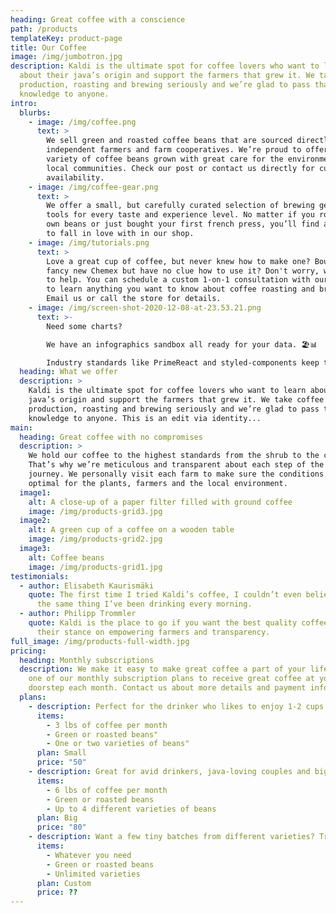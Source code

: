 ```yaml
---
heading: Great coffee with a conscience
path: /products
templateKey: product-page
title: Our Coffee
image: /img/jumbotron.jpg
description: Kaldi is the ultimate spot for coffee lovers who want to learn
  about their java’s origin and support the farmers that grew it. We take coffee
  production, roasting and brewing seriously and we’re glad to pass that
  knowledge to anyone.
intro:
  blurbs:
    - image: /img/coffee.png
      text: >
        We sell green and roasted coffee beans that are sourced directly from
        independent farmers and farm cooperatives. We’re proud to offer a
        variety of coffee beans grown with great care for the environment and
        local communities. Check our post or contact us directly for current
        availability.
    - image: /img/coffee-gear.png
      text: >
        We offer a small, but carefully curated selection of brewing gear and
        tools for every taste and experience level. No matter if you roast your
        own beans or just bought your first french press, you’ll find a gadget
        to fall in love with in our shop.
    - image: /img/tutorials.png
      text: >
        Love a great cup of coffee, but never knew how to make one? Bought a
        fancy new Chemex but have no clue how to use it? Don't worry, we’re here
        to help. You can schedule a custom 1-on-1 consultation with our baristas
        to learn anything you want to know about coffee roasting and brewing.
        Email us or call the store for details.
    - image: /img/screen-shot-2020-12-08-at-23.53.21.png
      text: >-
        Need some charts?

        We have an infographics sandbox all ready for your data. 🏖📊

        Industry standards like PrimeReact and styled-components keep the UI clean and the beautiful.
  heading: What we offer
  description: >
    Kaldi is the ultimate spot for coffee lovers who want to learn about their
    java’s origin and support the farmers that grew it. We take coffee
    production, roasting and brewing seriously and we’re glad to pass that
    knowledge to anyone. This is an edit via identity...
main:
  heading: Great coffee with no compromises
  description: >
    We hold our coffee to the highest standards from the shrub to the cup.
    That’s why we’re meticulous and transparent about each step of the coffee’s
    journey. We personally visit each farm to make sure the conditions are
    optimal for the plants, farmers and the local environment.
  image1:
    alt: A close-up of a paper filter filled with ground coffee
    image: /img/products-grid3.jpg
  image2:
    alt: A green cup of a coffee on a wooden table
    image: /img/products-grid2.jpg
  image3:
    alt: Coffee beans
    image: /img/products-grid1.jpg
testimonials:
  - author: Elisabeth Kaurismäki
    quote: The first time I tried Kaldi’s coffee, I couldn’t even believe that was
      the same thing I’ve been drinking every morning.
  - author: Philipp Trommler
    quote: Kaldi is the place to go if you want the best quality coffee. I love
      their stance on empowering farmers and transparency.
full_image: /img/products-full-width.jpg
pricing:
  heading: Monthly subscriptions
  description: We make it easy to make great coffee a part of your life. Choose
    one of our monthly subscription plans to receive great coffee at your
    doorstep each month. Contact us about more details and payment info.
  plans:
    - description: Perfect for the drinker who likes to enjoy 1-2 cups per day.
      items:
        - 3 lbs of coffee per month
        - Green or roasted beans"
        - One or two varieties of beans"
      plan: Small
      price: "50"
    - description: Great for avid drinkers, java-loving couples and bigger crowds
      items:
        - 6 lbs of coffee per month
        - Green or roasted beans
        - Up to 4 different varieties of beans
      plan: Big
      price: "80"
    - description: Want a few tiny batches from different varieties? Try our custom plan
      items:
        - Whatever you need
        - Green or roasted beans
        - Unlimited varieties
      plan: Custom
      price: ??
---
```

